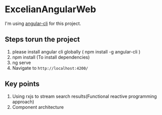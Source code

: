 # ExcelianAngularWeb

I'm using [angular-cli](https://github.com/angular/angular-cli) for this project.

## Steps torun the project
1. please install angular cli globally ( npm install -g angular-cli )
2. npm install (To install dependencies)
3. ng serve
4. Navigate to `http://localhost:4200/`


## Key points
1. Using rxjs to stream search results(Functional reactive programming approach)
2. Component architecture

